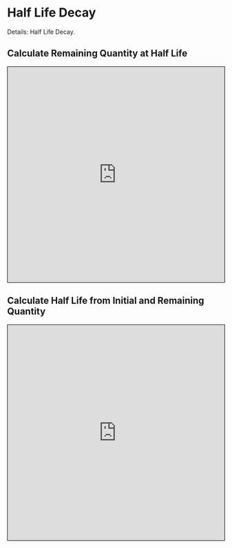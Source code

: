# Half Life Decay
Details: Half Life Decay.

## Calculate Remaining Quantity at Half Life

<iframe src="https://v2.donwen.com/embed/c-20211018.222608973-e3d-09543c-5debeb"
  width="100%" height="500" style="border:1px solid black;">
</iframe>

## Calculate Half Life from Initial and Remaining Quantity
<iframe src="https://v2.donwen.com/embed/c-20211018.222608975-e3d-09b4de-5d3a1b"
  width="100%" height="500" style="border:1px solid black;">
</iframe>